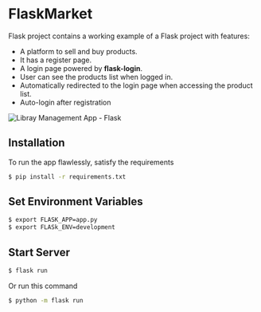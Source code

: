 # FlaskMarket

Flask project contains a working example of a Flask project with features:

- A platform to sell and buy products.
- It has a register page.
- A login page powered by **flask-login**.
- User can see the products list when logged in.
- Automatically redirected to the login page when accessing the product list.
- Auto-login after registration

![Libray Management App - Flask](https://github.com/hamzaavvan/library-management-system/blob/master/ss/ss2.JPG?raw=true)




## Installation

To run the app flawlessly, satisfy the requirements
```bash
$ pip install -r requirements.txt
```

## Set Environment Variables
```bash
$ export FLASK_APP=app.py
$ export FLASk_ENV=development
```

## Start Server
```bash
$ flask run
```

Or run this command 
```bash
$ python -m flask run
